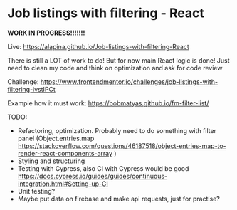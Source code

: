# Job listings with filtering - React

**WORK IN PROGRESS!!!!!!!**

Live: https://alapina.github.io/Job-listings-with-filtering-React

There is still a LOT of work to do! But for now main React logic is done! Just need to clean my code and think on optimization and ask for code review

Challenge: https://www.frontendmentor.io/challenges/job-listings-with-filtering-ivstIPCt

Example how it must work: https://bobmatyas.github.io/fm-filter-list/

TODO:

- Refactoring, optimization. Probably need to do something with filter panel (Object.entries.map https://stackoverflow.com/questions/46187518/object-entries-map-to-render-react-components-array )
- Styling and structuring
- Testing with Cypress, also CI with Cypress would be good https://docs.cypress.io/guides/guides/continuous-integration.html#Setting-up-CI
- Unit testing?
- Maybe put data on firebase and make api requests, just for practise?
